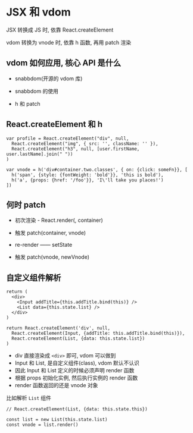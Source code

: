 # JSX 和 vdom

JSX 转换成 JS 时, 依靠 React.createElement

vdom 转换为 vnode 时, 依靠 h 函数, 再用 patch 渲染

## vdom 如何应用, 核心 API 是什么

- snabbdom(开源的 vdom 库)

- snabbdom 的使用

- h 和 patch

## React.createElement 和 h

```
var profile = React.createElement("div", null, 
  React.createElement("img", { src: '', className: '' }),
  React.createElement("h3", null, [user.firstName, user.lastName].join(" "))
)

var vnode = h('div#container.two.classes', { on: {click: someFn}}, [
  h('span', {style: {fontWeight: 'bold'}}, 'this is bold'),
  h('a', {props: {href: '/foo'}}, 'I\'ll take you places!')
])
```

## 何时 patch

- 初次渲染 - React.render(<App/>, container)

- 触发 patch(container, vnode)

- re-render —— setState

- 触发 patch(vnode, newVnode)

## 自定义组件解析

```
return (
  <div>
    <Input addTitle={this.addTitle.bind(this)} />
    <List data={this.state.list} />
  </div>
)

return React.createElement('div', null,
  React.createElement(Input, {addTitle: this.addTitle.bind(this)}),
  React.createElement(List, {data: this.state.list})
)
```

- div 直接渲染成 `<div>` 即可, vdom 可以做到
- Input 和 List, 是自定义组件(class), vdom 默认不认识
- 因此 Input 和 List 定义的时候必须声明 render 函数
- 根据 props 初始化实例, 然后执行实例的 render 函数
- render 函数返回的还是 vnode 对象


比如解析 `List` 组件
```
// React.createElement(List, {data: this.state.this})

const list = new List(this.state.list)
const vnode = list.render()
```
